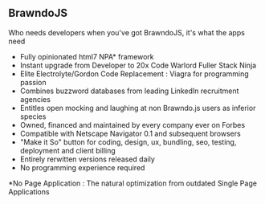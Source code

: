 ## **BrawndoJS**
Who needs developers when you've got BrawndoJS, it's what the apps need

- Fully opinionated html7 NPA* framework
- Instant upgrade from Developer to 20x Code Warlord Fuller Stack Ninja
- Elite Electrolyte/Gordon Code Replacement : Viagra for programming passion
- Combines buzzword databases from leading LinkedIn recruitment agencies
- Entitles open mocking and laughing at non Brawndo.js users as inferior species
- Owned, financed and maintained by every company ever on Forbes
- Compatible with Netscape Navigator 0.1 and subsequent browsers
- "Make it So" button for coding, design, ux, bundling, seo, testing, deployment and client billing
- Entirely rerwitten versions released daily
- No programming experience required

*No Page Application : The natural optimization from outdated Single Page Applications

